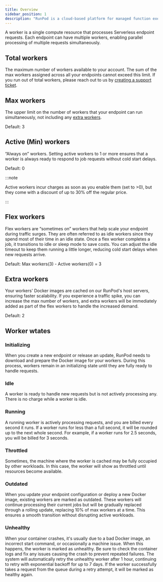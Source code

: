 ```yaml
---
title: Overview
sidebar_position: 1
description: "RunPod is a cloud-based platform for managed function execution, offering fully managed infrastructure, automatic scaling, flexible language support, and seamless integration, allowing developers to focus on code and deploy it easily."
---
```


A worker is a single compute resource that processes Serverless endpoint requests. Each endpoint can have multiple workers, enabling parallel processing of multiple requests simultaneously.

## Total workers

The maximum number of workers available to your account. The sum of the max workers assigned across all your endpoints cannot exceed this limit. If you run out of total workers, please reach out to us by [creating a support ticket](https://contact.runpod.io/).

## Max workers

The upper limit on the number of workers that your endpoint can run simultaneously, not including any [extra workers](#extra-workers).

Default: 3

## Active (Min) workers

“Always on” workers. Setting active workers to 1 or more ensures that a worker is always ready to respond to job requests without cold start delays.

Default: 0

:::note

Active workers incur charges as soon as you enable them (set to >0), but they come with a discount of up to 30% off the regular price.

:::

## Flex workers

Flex workers are “sometimes on” workers that help scale your endpoint during traffic surges. They are often referred to as idle workers since they spend most of their time in an idle state. Once a flex worker completes a job, it transitions to idle or sleep mode to save costs. You can adjust the idle timeout to keep them running a little longer, reducing cold start delays when new requests arrive.

Default: Max workers(3) - Active workers(0) = 3

## Extra workers

Your workers' Docker images are cached on our RunPod's host servers, ensuring faster scalability. If you experience a traffic spike, you can increase the max number of workers, and extra workers will be immediately added as part of the flex workers to handle the increased demand.

Default: 2

## Worker wtates

### Initializing

When you create a new endpoint or release an update, RunPod needs to download and prepare the Docker image for your workers. During this process, workers remain in an initializing state until they are fully ready to handle requests.

### Idle

A worker is ready to handle new requests but is not actively processing any. There is no charge while a worker is idle.

### Running

A running worker is actively processing requests, and you are billed every second it runs. If a worker runs for less than a full second, it will be rounded up to the next whole second. For example, if a worker runs for 2.5 seconds, you will be billed for 3 seconds.

### Throttled

Sometimes, the machine where the worker is cached may be fully occupied by other workloads. In this case, the worker will show as throttled until resources become available.

### Outdated

When you update your endpoint configuration or deploy a new Docker image, existing workers are marked as outdated. These workers will continue processing their current jobs but will be gradually replaced through a rolling update, replacing 10% of max workers at a time. This ensures a smooth transition without disrupting active workloads.

### Unhealthy

When your container crashes, it's usually due to a bad Docker image, an incorrect start command, or occasionally a machine issue. When this happens, the worker is marked as unhealthy. Be sure to check the container logs and fix any issues causing the crash to prevent repeated failures.
The system will automatically retry the unhealthy worker after 1 hour, continuing to retry with exponential backoff for up to 7 days. If the worker successfully takes a request from the queue during a retry attempt, it will be marked as healthy again.
